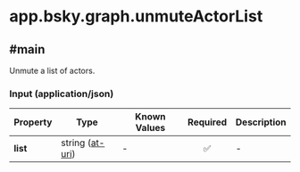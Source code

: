 # app.bsky.graph.unmuteActorList

## #main

Unmute a list of actors.

### Input (application/json)

| Property | Type | Known Values | Required | Description |
| --- | --- | --- | :---: | --- |
| **list** | string ([at-uri](https://atproto.com/specs/at-uri-scheme)) | - | ✅ | - |
